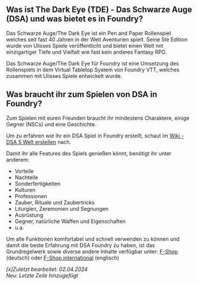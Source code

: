 ## Was ist The Dark Eye (TDE) - Das Schwarze Auge (DSA) und was bietet es in Foundry?

Das Schwarze Auge/The Dark Eye ist ein Pen and Paper Rollenspiel welches seit fast 40 Jahren in der Welt Aventurien spielt. Seine 5te Edition wurde von Ulisses Spiele veröffentlicht und bietet einen Welt mit einzigartiger Tiefe und Vielfalt wie fast kein anderes Fantasy RPG.  

Das Schwarze Auge/The Dark Eye für Foundry ist eine Umsetzung des Rollenspiels in dem Virtual Tabletop System von Foundry VTT, welches zusammen mit Ulisses Spiele entwickelt wurde.

## Was braucht ihr zum Spielen von DSA in Foundry?

Zum Spielen mit euren Freunden braucht ihr mindestens Charaktere, einige Gegner (NSCs) und eine Geschichte. 


Um zu erfahren wie ihr ein DSA Spiel in Foundry erstellt, schaut im [Wiki - DSA 5 Welt erstellen](de-dsa_5_welt_erstellen.md) nach.
  
Damit ihr alle Features des Spiels genießen könnt, benötigt ihr unter anderem:

* Vorteile
* Nachteile
* Sonderfertigkeiten
* Kulturen
* Professionen
* Zauber, Rituale und Zaubertricks
* Liturgien, Zeremonien und Segnungen
* Ausrüstung
* Gegner, natürliche Waffen und Eigenschaften
* u.a.


Um alle Funktionen komfortabel und schnell verwenden zu können und damit die beste Erfahrung mit DSA Foundry zu haben, ist das Grundregelwerk sowie diverse andere Inhalte verfügbar unter: [F-Shop](https://f-shop.de) (deutsch) oder [F-Shop international](https://ulissesf-shop.com) (englisch) 


*[x]Zuletzt bearbeitet: 02.04.2024*  
*Neu: Letzte Zeile hinzugefügt*  
